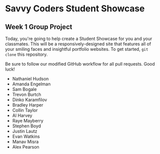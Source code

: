 # Savvy Coders Student Showcase
## Week 1 Group Project

Today, you're going to help create a Student Showcase for you and your classmates. This will be a responsively-designed site that features all of your smiling faces and insightful portfolio websites. To get started, `git clone` this repository.

Be sure to follow our modified GitHub workflow for all pull requests. Good luck!

* Nathaniel Hudson
* Amanda Engelman
* Sam Bogale
* Trevon Burtch
* Dinko Karamfilov
* Bradley Harper
* Collin Taylor
* Al Harvey
* Raye Mayberry
* Stephen Boyd
* Justin Lautz
* Evan Watkins
* Manav Misra
* Alex Pearson
